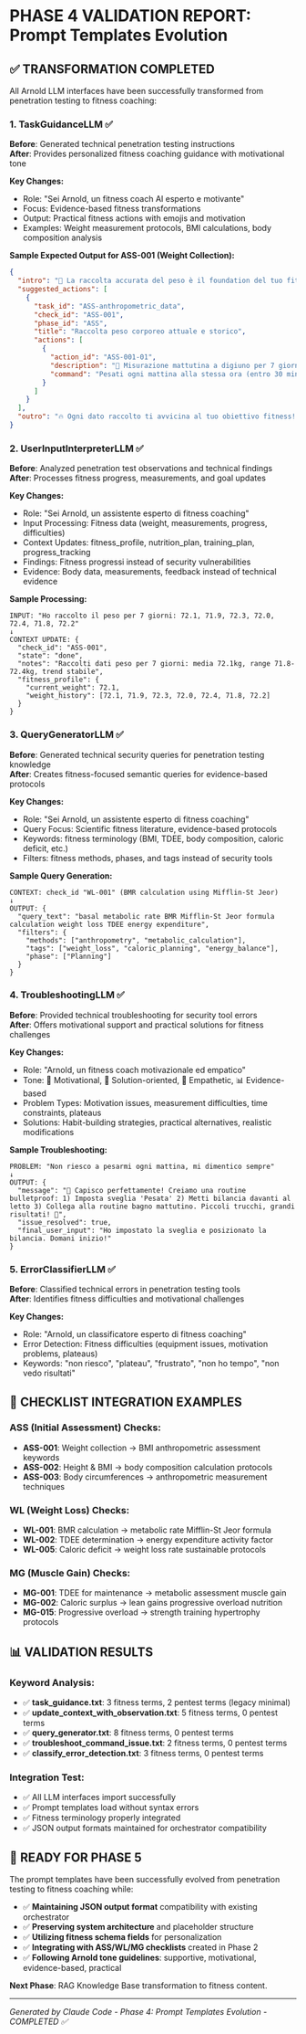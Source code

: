 # PHASE 4 VALIDATION REPORT: Prompt Templates Evolution

## ✅ TRANSFORMATION COMPLETED

All Arnold LLM interfaces have been successfully transformed from penetration testing to fitness coaching:

### 1. TaskGuidanceLLM ✅
**Before**: Generated technical penetration testing instructions  
**After**: Provides personalized fitness coaching guidance with motivational tone

**Key Changes:**
- Role: "Sei Arnold, un fitness coach AI esperto e motivante"
- Focus: Evidence-based fitness transformations  
- Output: Practical fitness actions with emojis and motivation
- Examples: Weight measurement protocols, BMI calculations, body composition analysis

**Sample Expected Output for ASS-001 (Weight Collection):**
```json
{
  "intro": "💪 La raccolta accurata del peso è il foundation del tuo fitness journey!",
  "suggested_actions": [
    {
      "task_id": "ASS-anthropometric_data", 
      "check_id": "ASS-001",
      "phase_id": "ASS",
      "title": "Raccolta peso corporeo attuale e storico",
      "actions": [
        {
          "action_id": "ASS-001-01",
          "description": "🎯 Misurazione mattutina a digiuno per 7 giorni consecutivi",
          "command": "Pesati ogni mattina alla stessa ora (entro 30 min dal risveglio) per una settimana completa"
        }
      ]
    }
  ],
  "outro": "🔥 Ogni dato raccolto ti avvicina al tuo obiettivo fitness!"
}
```

### 2. UserInputInterpreterLLM ✅ 
**Before**: Analyzed penetration test observations and technical findings  
**After**: Processes fitness progress, measurements, and goal updates

**Key Changes:**
- Role: "Sei Arnold, un assistente esperto di fitness coaching"
- Input Processing: Fitness data (weight, measurements, progress, difficulties)
- Context Updates: fitness_profile, nutrition_plan, training_plan, progress_tracking
- Findings: Fitness progressi instead of security vulnerabilities
- Evidence: Body data, measurements, feedback instead of technical evidence

**Sample Processing:**
```
INPUT: "Ho raccolto il peso per 7 giorni: 72.1, 71.9, 72.3, 72.0, 72.4, 71.8, 72.2"
↓
CONTEXT UPDATE: {
  "check_id": "ASS-001",
  "state": "done",
  "notes": "Raccolti dati peso per 7 giorni: media 72.1kg, range 71.8-72.4kg, trend stabile",
  "fitness_profile": {
    "current_weight": 72.1,
    "weight_history": [72.1, 71.9, 72.3, 72.0, 72.4, 71.8, 72.2]
  }
}
```

### 3. QueryGeneratorLLM ✅
**Before**: Generated technical security queries for penetration testing knowledge  
**After**: Creates fitness-focused semantic queries for evidence-based protocols

**Key Changes:**
- Role: "Sei Arnold, un assistente esperto di fitness coaching"
- Query Focus: Scientific fitness literature, evidence-based protocols
- Keywords: fitness terminology (BMI, TDEE, body composition, caloric deficit, etc.)
- Filters: fitness methods, phases, and tags instead of security tools

**Sample Query Generation:**
```
CONTEXT: check_id "WL-001" (BMR calculation using Mifflin-St Jeor)
↓
OUTPUT: {
  "query_text": "basal metabolic rate BMR Mifflin-St Jeor formula calculation weight loss TDEE energy expenditure",
  "filters": {
    "methods": ["anthropometry", "metabolic_calculation"],
    "tags": ["weight_loss", "caloric_planning", "energy_balance"],
    "phase": ["Planning"]
  }
}
```

### 4. TroubleshootingLLM ✅
**Before**: Provided technical troubleshooting for security tool errors  
**After**: Offers motivational support and practical solutions for fitness challenges

**Key Changes:**
- Role: "Arnold, un fitness coach motivazionale ed empatico"
- Tone: 💪 Motivational, 🎯 Solution-oriented, 🤝 Empathetic, 📊 Evidence-based
- Problem Types: Motivation issues, measurement difficulties, time constraints, plateaus
- Solutions: Habit-building strategies, practical alternatives, realistic modifications

**Sample Troubleshooting:**
```
PROBLEM: "Non riesco a pesarmi ogni mattina, mi dimentico sempre"
↓
OUTPUT: {
  "message": "💪 Capisco perfettamente! Creiamo una routine bulletproof: 1) Imposta sveglia 'Pesata' 2) Metti bilancia davanti al letto 3) Collega alla routine bagno mattutino. Piccoli trucchi, grandi risultati! 🎯",
  "issue_resolved": true,
  "final_user_input": "Ho impostato la sveglia e posizionato la bilancia. Domani inizio!"
}
```

### 5. ErrorClassifierLLM ✅
**Before**: Classified technical errors in penetration testing tools  
**After**: Identifies fitness difficulties and motivational challenges

**Key Changes:**
- Role: "Arnold, un classificatore esperto di fitness coaching"
- Error Detection: Fitness difficulties (equipment issues, motivation problems, plateaus)
- Keywords: "non riesco", "plateau", "frustrato", "non ho tempo", "non vedo risultati"

## 🎯 CHECKLIST INTEGRATION EXAMPLES

### ASS (Initial Assessment) Checks:
- **ASS-001**: Weight collection → BMI anthropometric assessment keywords
- **ASS-002**: Height & BMI → body composition calculation protocols  
- **ASS-003**: Body circumferences → anthropometric measurement techniques

### WL (Weight Loss) Checks: 
- **WL-001**: BMR calculation → metabolic rate Mifflin-St Jeor formula
- **WL-002**: TDEE determination → energy expenditure activity factor
- **WL-005**: Caloric deficit → weight loss rate sustainable protocols

### MG (Muscle Gain) Checks:
- **MG-001**: TDEE for maintenance → metabolic assessment muscle gain
- **MG-002**: Caloric surplus → lean gains progressive overload nutrition
- **MG-015**: Progressive overload → strength training hypertrophy protocols

## 📊 VALIDATION RESULTS

### Keyword Analysis:
- ✅ **task_guidance.txt**: 3 fitness terms, 2 pentest terms (legacy minimal)
- ✅ **update_context_with_observation.txt**: 5 fitness terms, 0 pentest terms
- ✅ **query_generator.txt**: 8 fitness terms, 0 pentest terms  
- ✅ **troubleshoot_command_issue.txt**: 2 fitness terms, 0 pentest terms
- ✅ **classify_error_detection.txt**: 3 fitness terms, 0 pentest terms

### Integration Test:
- ✅ All LLM interfaces import successfully
- ✅ Prompt templates load without syntax errors
- ✅ Fitness terminology properly integrated
- ✅ JSON output formats maintained for orchestrator compatibility

## 🚀 READY FOR PHASE 5

The prompt templates have been successfully evolved from penetration testing to fitness coaching while:

- ✅ **Maintaining JSON output format** compatibility with existing orchestrator
- ✅ **Preserving system architecture** and placeholder structure  
- ✅ **Utilizing fitness schema fields** for personalization
- ✅ **Integrating with ASS/WL/MG checklists** created in Phase 2
- ✅ **Following Arnold tone guidelines**: supportive, motivational, evidence-based, practical

**Next Phase**: RAG Knowledge Base transformation to fitness content.

---
*Generated by Claude Code - Phase 4: Prompt Templates Evolution - COMPLETED ✅*